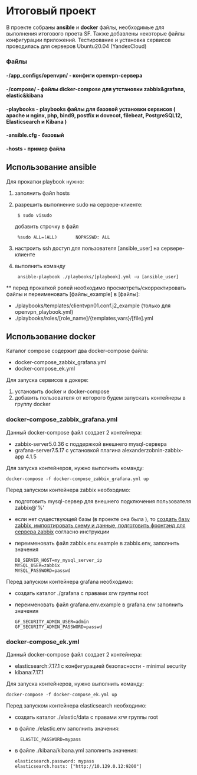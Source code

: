 ﻿# Итоговый проект

В проекте собраны **ansible** и **docker** файлы, необходимые для выполнения итогового проета SF. Также добавлены некоторые файлы конфигурации приложений.
Тестирование и установка сервисов проводилась для серверов Ubuntu20.04 (YandexCloud)

### Файлы
#### -/app_configs/openvpn/ - конфиги openvpn-сервера
#### -/compose/ - файлы dicker-compose для утстановки zabbix&grafana, elastic&kibana
#### -playbooks - playbooks файлы для базовой установки  сервисов ( apache и nginx, php, bind9, postfix и dovecot, filebeat, PostgreSQL12, Elasticsearch и Kibana )
#### -ansible.cfg - базовый 
#### -hosts - пример файла

## Использование ansible
Для прокатки playbook нужно:
1) заполнить файл hosts
2) разрешить выполнение sudo на сервере-клиенте: 
				
		$ sudo visudo
	добавить строчку в файл

		%sudo ALL=(ALL)       NOPASSWD: ALL
3) настроить ssh доступ для пользователя  [ansible_user] на сервере-клиенте
4) выполнить команду 

		ansible-playbook ./playbooks/[playbook].yml -u [ansible_user]

** перед прокаткой ролей необходимо просмотреть/скорректировать файлы и переименовать [файлы_example] в [файлы]:
 - ./playbooks/templates/clientvpn01.conf.j2_example (только для openvpn_playbook.yml)
 - ./playbooks/roles/[role_name]/{templates,vars}/[file].yml


## Использование docker
Каталог compose содержит два  docker-compose файла:
- docker-compose_zabbix_grafana.yml
- docker-compose_ek.yml

Для запуска сервисов в докере: 
1) установить docker и docker-compose
2) добавить пользователя от которого будем запускать контейнеры в группу docker

### docker-compose_zabbix_grafana.yml
Данный docker-compose файл создает 2 контейнера: 
- zabbix-server5.0.36 с поддержкой внешнего mysql-сервера
- grafana-server7.5.17 с установкой плагина alexanderzobnin-zabbix-app 4.1.5

Для запуска контейнеров, нужно выполнить команду: 

	docker-compose -f docker-compose_zabbix_grafana.yml up

Перед запуском контейнера zabbix необходимо:
- подготовить mysql-сервер для внешнего подключения пользователя zabbix@'%' 
- если нет существующей базы (в проекте она была ), то  [создать базу zabbix,  импортировать схему и данные, подготовить фронтэнд для сервера zabbix](https://www.zabbix.com/download?zabbix=5.0&os_distribution=ubuntu&os_version=20.04&components=server_frontend_agent&db=mysql&ws=apache) согласно инструкции
- переименовать файл zabbix.env.example в zabbix.env, заполнить значения 

      DB_SERVER_HOST=my_mysql_server_ip
	  MYSQL_USER=zabbix
	  MYSQL_PASSWORD=passwd

Перед запуском контейнера grafana необходимо:
- создать каталог ./grafana с правами xrw группы root
- переименовать файл grafana.env.example в grafana.env заполнить значения

      GF_SECURITY_ADMIN_USER=admin
	  GF_SECURITY_ADMIN_PASSWORD=passwd

### docker-compose_ek.yml
Данный docker-compose файл создает 2 контейнера: 
- elasticsearch:7.17.1 с конфигурацией безопасности - minimal security
- kibana:7.17.1

Для запуска контейнеров, нужно выполнить команду:

	docker-compose -f docker-compose_ek.yml up

Перед запуском контейнера elasticsearch необходимо: 
- создать каталог ./elastic/data с правами xrw группы root
- в файле ./elastic.env заполнить значения:
 
		ELASTIC_PASSWORD=mypass
- в файле ./kibana/kibana.yml заполнить значения:

      elasticsearch.password: mypass
      elasticsearch.hosts: ["http://10.129.0.12:9200"]

```
